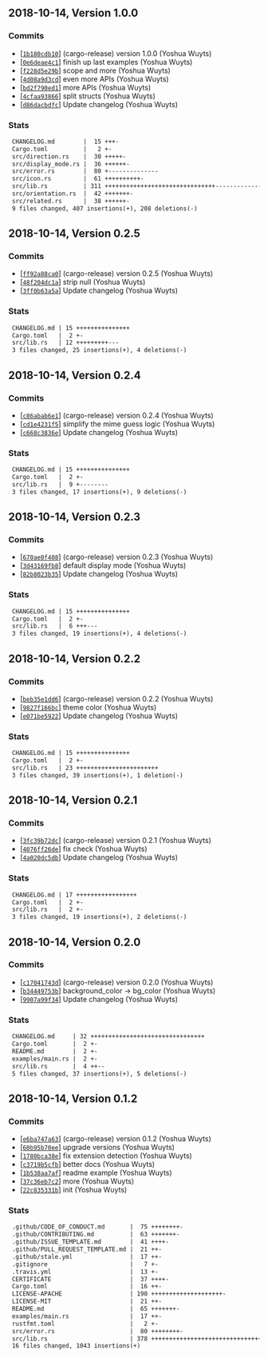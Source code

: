## 2018-10-14, Version 1.0.0
### Commits
- [[`1b180cdb10`](https://github.com/chooxide/webmanifest/commit/1b180cdb10bb853ddea33aca7997c7739e26fdc1)] (cargo-release) version 1.0.0 (Yoshua Wuyts)
- [[`0e6deae4c1`](https://github.com/chooxide/webmanifest/commit/0e6deae4c11a163e70c5f85949c355ca215f54f1)] finish up last examples (Yoshua Wuyts)
- [[`f228d5e29b`](https://github.com/chooxide/webmanifest/commit/f228d5e29b7afbd68acd2b8f836416c213557df6)] scope and more (Yoshua Wuyts)
- [[`4d08a9d3cd`](https://github.com/chooxide/webmanifest/commit/4d08a9d3cd7ff52d00b8728ba1f4f2a1d6a6c182)] even more APIs (Yoshua Wuyts)
- [[`bd2f790ed1`](https://github.com/chooxide/webmanifest/commit/bd2f790ed131ca19732c02af2b0ede59580e912f)] more APIs (Yoshua Wuyts)
- [[`4cfaa93866`](https://github.com/chooxide/webmanifest/commit/4cfaa9386687002a0b6414de987ae5aa83bab121)] split structs (Yoshua Wuyts)
- [[`d86dacbdfc`](https://github.com/chooxide/webmanifest/commit/d86dacbdfc6a4a2ed8dfc95b9baebfadfd5ad422)] Update changelog (Yoshua Wuyts)

### Stats
```diff
 CHANGELOG.md        |  15 +++-
 Cargo.toml          |   2 +-
 src/direction.rs    |  30 +++++-
 src/display_mode.rs |  36 ++++++-
 src/error.rs        |  80 +--------------
 src/icon.rs         |  61 ++++++++++-
 src/lib.rs          | 311 +++++++++++++++++++++++++++++++----------------------
 src/orientation.rs  |  42 +++++++-
 src/related.rs      |  38 ++++++-
 9 files changed, 407 insertions(+), 208 deletions(-)
```


## 2018-10-14, Version 0.2.5
### Commits
- [[`ff92a88ca0`](https://github.com/chooxide/webmanifest/commit/ff92a88ca01d8e32bb893cf9694911c988dff22d)] (cargo-release) version 0.2.5 (Yoshua Wuyts)
- [[`48f204dc1a`](https://github.com/chooxide/webmanifest/commit/48f204dc1a1e44505a864b163267e3c120775ced)] strip null (Yoshua Wuyts)
- [[`3ff0b63a5a`](https://github.com/chooxide/webmanifest/commit/3ff0b63a5aba5668685c0fd324837b5e5e5fbbba)] Update changelog (Yoshua Wuyts)

### Stats
```diff
 CHANGELOG.md | 15 +++++++++++++++
 Cargo.toml   |  2 +-
 src/lib.rs   | 12 +++++++++---
 3 files changed, 25 insertions(+), 4 deletions(-)
```


## 2018-10-14, Version 0.2.4
### Commits
- [[`c86abab6e1`](https://github.com/chooxide/webmanifest/commit/c86abab6e101f9577717f030d7bd319cb833e51f)] (cargo-release) version 0.2.4 (Yoshua Wuyts)
- [[`cd1e4231f5`](https://github.com/chooxide/webmanifest/commit/cd1e4231f5a02c13a20e10bcb41ea1eec2129648)] simplify the mime guess logic (Yoshua Wuyts)
- [[`c668c3836e`](https://github.com/chooxide/webmanifest/commit/c668c3836e07fb668e2f09e9d0926c78ef60e04f)] Update changelog (Yoshua Wuyts)

### Stats
```diff
 CHANGELOG.md | 15 +++++++++++++++
 Cargo.toml   |  2 +-
 src/lib.rs   |  9 +--------
 3 files changed, 17 insertions(+), 9 deletions(-)
```


## 2018-10-14, Version 0.2.3
### Commits
- [[`670ae0f408`](https://github.com/chooxide/webmanifest/commit/670ae0f4083fad7069170e7d1cadf105fbe1de98)] (cargo-release) version 0.2.3 (Yoshua Wuyts)
- [[`3d43169fb8`](https://github.com/chooxide/webmanifest/commit/3d43169fb8f924c49fa33a834bece95684f392ba)] default display mode (Yoshua Wuyts)
- [[`82b8023b35`](https://github.com/chooxide/webmanifest/commit/82b8023b3533ff515b04a355c694c0f45fcd910d)] Update changelog (Yoshua Wuyts)

### Stats
```diff
 CHANGELOG.md | 15 +++++++++++++++
 Cargo.toml   |  2 +-
 src/lib.rs   |  6 +++---
 3 files changed, 19 insertions(+), 4 deletions(-)
```


## 2018-10-14, Version 0.2.2
### Commits
- [[`beb35e1dd6`](https://github.com/chooxide/webmanifest/commit/beb35e1dd6edf1e6cd9415a751e5872bb47e8ef9)] (cargo-release) version 0.2.2 (Yoshua Wuyts)
- [[`9827f166bc`](https://github.com/chooxide/webmanifest/commit/9827f166bc5702f94e8d62aafd91eb2b04f88163)] theme color (Yoshua Wuyts)
- [[`e071be5922`](https://github.com/chooxide/webmanifest/commit/e071be5922c606da1a85ff61e65619fa61999675)] Update changelog (Yoshua Wuyts)

### Stats
```diff
 CHANGELOG.md | 15 +++++++++++++++
 Cargo.toml   |  2 +-
 src/lib.rs   | 23 +++++++++++++++++++++++
 3 files changed, 39 insertions(+), 1 deletion(-)
```


## 2018-10-14, Version 0.2.1
### Commits
- [[`3fc39b72dc`](https://github.com/chooxide/webmanifest/commit/3fc39b72dccfae5edcbca2ff1076968774951e45)] (cargo-release) version 0.2.1 (Yoshua Wuyts)
- [[`4076ff26de`](https://github.com/chooxide/webmanifest/commit/4076ff26de15d3f0b9a37896835e71c1e8564355)] fix check (Yoshua Wuyts)
- [[`4a020dc5db`](https://github.com/chooxide/webmanifest/commit/4a020dc5db5882598d11ebb2d86996400f087a3c)] Update changelog (Yoshua Wuyts)

### Stats
```diff
 CHANGELOG.md | 17 +++++++++++++++++
 Cargo.toml   |  2 +-
 src/lib.rs   |  2 +-
 3 files changed, 19 insertions(+), 2 deletions(-)
```


## 2018-10-14, Version 0.2.0
### Commits
- [[`c17041743d`](https://github.com/chooxide/webmanifest/commit/c17041743d4d72042df0acba1fb7e71c02661fb4)] (cargo-release) version 0.2.0 (Yoshua Wuyts)
- [[`b34449753b`](https://github.com/chooxide/webmanifest/commit/b34449753b6f212eef3b8e286498cbd43c287f9c)] background_color -> bg_color (Yoshua Wuyts)
- [[`9907a99f34`](https://github.com/chooxide/webmanifest/commit/9907a99f34ff3c75fbc88ab0c3b6df207f2f7df0)] Update changelog (Yoshua Wuyts)

### Stats
```diff
 CHANGELOG.md     | 32 ++++++++++++++++++++++++++++++++
 Cargo.toml       |  2 +-
 README.md        |  2 +-
 examples/main.rs |  2 +-
 src/lib.rs       |  4 ++--
 5 files changed, 37 insertions(+), 5 deletions(-)
```


## 2018-10-14, Version 0.1.2
### Commits
- [[`e6ba747a63`](https://github.com/chooxide/webmanifest/commit/e6ba747a6339a685361adb010fb4539876ae9496)] (cargo-release) version 0.1.2 (Yoshua Wuyts)
- [[`60b95b70ee`](https://github.com/chooxide/webmanifest/commit/60b95b70ee4de92d33803e2e00651d97121930e8)] upgrade versions (Yoshua Wuyts)
- [[`1780bca38e`](https://github.com/chooxide/webmanifest/commit/1780bca38eff8e5862ceb81b64404546d1a2e7cf)] fix extension detection (Yoshua Wuyts)
- [[`c3719b5cfb`](https://github.com/chooxide/webmanifest/commit/c3719b5cfbf357030ed2821ddaad6da7142fb055)] better docs (Yoshua Wuyts)
- [[`1b538aa7af`](https://github.com/chooxide/webmanifest/commit/1b538aa7afa106d55af02f7ea94ff7c108454f80)] readme example (Yoshua Wuyts)
- [[`37c36eb7c2`](https://github.com/chooxide/webmanifest/commit/37c36eb7c2e31f95fb0eb72a9322dfbfbab156d7)] more (Yoshua Wuyts)
- [[`22c835331b`](https://github.com/chooxide/webmanifest/commit/22c835331b57b1ca480eca62838fdfe9c5586f2d)] init (Yoshua Wuyts)

### Stats
```diff
 .github/CODE_OF_CONDUCT.md       |  75 ++++++++-
 .github/CONTRIBUTING.md          |  63 +++++++-
 .github/ISSUE_TEMPLATE.md        |  41 ++++-
 .github/PULL_REQUEST_TEMPLATE.md |  21 ++-
 .github/stale.yml                |  17 ++-
 .gitignore                       |   7 +-
 .travis.yml                      |  13 +-
 CERTIFICATE                      |  37 ++++-
 Cargo.toml                       |  16 ++-
 LICENSE-APACHE                   | 190 ++++++++++++++++++++-
 LICENSE-MIT                      |  21 ++-
 README.md                        |  65 +++++++-
 examples/main.rs                 |  17 ++-
 rustfmt.toml                     |   2 +-
 src/error.rs                     |  80 ++++++++-
 src/lib.rs                       | 378 ++++++++++++++++++++++++++++++++++++++++-
 16 files changed, 1043 insertions(+)
```


